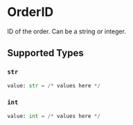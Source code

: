 # OrderID

ID of the order. Can be a string or integer.


## Supported Types

### `str`

```python
value: str = /* values here */
```

### `int`

```python
value: int = /* values here */
```

